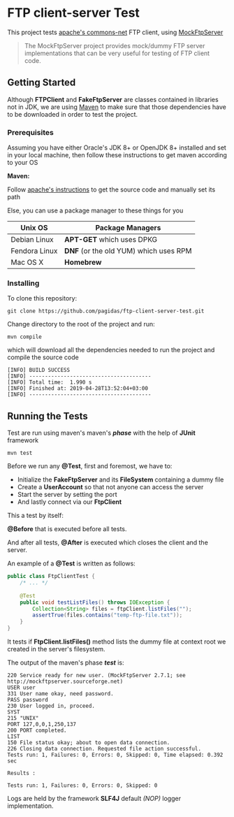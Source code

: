 # FTP client-server Test

This project tests [apache's commons-net](https://commons.apache.org/proper/commons-net/)
FTP client, using [MockFtpServer](http://mockftpserver.sourceforge.net/)
> The MockFtpServer project provides mock/dummy FTP server 
implementations that can be very useful for testing of FTP client code.

## Getting Started

Although **FTPClient** and **FakeFtpServer** are classes
contained in libraries not in JDK, we are using [Maven](https://maven.apache.org/)
to make sure that those dependencies have to be downloaded 
in order to test the project.

### Prerequisites

Assuming you have either Oracle's JDK 8+ or OpenJDK 8+ 
installed and set in your local machine, then follow these
instructions to get maven according to your OS

**Maven:**

Follow [apache's instructions](https://maven.apache.org/install.html)
to get the source code and manually set its path

Else, you can use a package manager to these things for you

| Unix OS       | Package Managers |
| ------------- |---------------- |
| Debian Linux  | **APT-GET** which uses DPKG |
| Fendora Linux | **DNF** (or the old YUM) which uses RPM |
| Mac OS X      | **Homebrew** |

### Installing

To clone this repository:

```shell
git clone https://github.com/pagidas/ftp-client-server-test.git
```

Change directory to the root of the project and run:

```shell
mvn compile
```

which will download all the dependencies needed to run the project
and compile the source code

```shelll
[INFO] BUILD SUCCESS
[INFO] ---------------------------------------
[INFO] Total time:  1.990 s
[INFO] Finished at: 2019-04-28T13:52:04+03:00
[INFO] ---------------------------------------
```

## Running the Tests

Test are run using maven's maven's _**phase**_ with the
help of **JUnit** framework

```shelll
mvn test
```
Before we run any **@Test**, first and foremost, we have to:

* Initialize the **FakeFtpServer** and its **FileSystem**
containing a dummy file
* Create a **UserAccount** so that not anyone can access
the server
* Start the server by setting the port
* And lastly connect via our **FtpClient**

This a test by itself: 

**@Before** that is executed before all tests.

And after all tests, **@After** is executed which closes the client and the server.

An example of a **@Test** is written as follows:

```java
public class FtpClientTest {
    /* ... */
    
    @Test
    public void testListFiles() throws IOException {
        Collection<String> files = ftpClient.listFiles("");
        assertTrue(files.contains("temp-ftp-file.txt"));
    }
}
```

It tests if **FtpClient.listFiles()** method lists the dummy
file at context root we created in the server's filesystem.

The output of the maven's phase _**test**_ is:

```shell
220 Service ready for new user. (MockFtpServer 2.7.1; see http://mockftpserver.sourceforge.net)
USER user
331 User name okay, need password.
PASS password
230 User logged in, proceed.
SYST
215 "UNIX"
PORT 127,0,0,1,250,137
200 PORT completed.
LIST 
150 File status okay; about to open data connection.
226 Closing data connection. Requested file action successful.
Tests run: 1, Failures: 0, Errors: 0, Skipped: 0, Time elapsed: 0.392 sec

Results :

Tests run: 1, Failures: 0, Errors: 0, Skipped: 0
```

Logs are held by the framework **SLF4J** default _(NOP)_
logger implementation.
